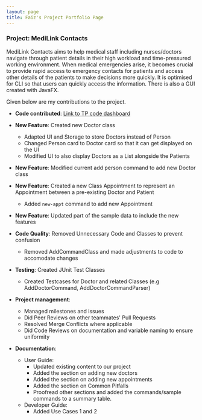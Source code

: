 ```yaml
---
layout: page
title: Faiz's Project Portfolio Page
---
```


### Project: MediLink Contacts

MediLink Contacts aims to help medical staff including nurses/doctors navigate through patient details in
their high workload and time-pressured working environment. When medical emergencies arise, it becomes crucial to
provide rapid access to emergency contacts for patients and access other details of the patients to make decisions more
quickly. It is optimised for CLI so that users can quickly access the information. There is also a GUI created with
JavaFX.

Given below are my contributions to the project.

* **Code contributed**:
  [Link to TP code dashboard](https://nus-cs2103-ay2324s1.github.io/tp-dashboard/?search=Faiz&sort=groupTitle&sortWithin=title&timeframe=commit&mergegroup=&groupSelect=groupByRepos&breakdown=true&checkedFileTypes=docs~functional-code~test-code&since=2023-09-22)

* **New Feature**: Created new Doctor class
  * Adapted UI and Storage to store Doctors instead of Person
  * Changed Person card to Doctor card so that it can get displayed on the UI
  * Modified UI to also display Doctors as a List alongside the Patients
* **New Feature**: Modified current add person command to add new Doctor class
* **New Feature**: Created a new Class Appointment to represent an Appointment between a pre-existing Doctor and Patient
  * Added `new-appt` command to add new Appointment
* **New Feature**: Updated part of the sample data to include the new features
* **Code Quality**: Removed Unnecessary Code and Classes to prevent confusion
  * Removed AddCommandClass and made adjustments to code to accomodate changes

* **Testing**: Created JUnit Test Classes
  * Created Testcases for Doctor and related Classes (e.g AddDoctorCommand, AddDoctorCommandParser)

* **Project management**:
  * Managed milestones and issues
  * Did Peer Reviews on other teammates' Pull Requests
  * Resolved Merge Conflicts where applicable
  * Did Code Reviews on documentation and variable naming to ensure uniformity

* **Documentation**:
  * User Guide:
    * Updated existing content to our project
    * Added the section on adding new doctors
    * Added the section on adding new appointments
    * Added the section on Common Pitfalls
    * Proofread other sections and added the commands/sample commands to a summary table.
  * Developer Guide:
    * Added Use Cases 1 and 2


